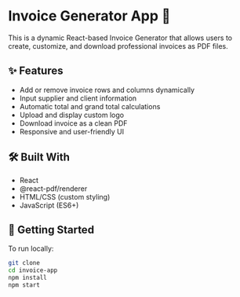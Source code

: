 # Invoice Generator App 🧾

This is a dynamic React-based Invoice Generator that allows users to create, customize, and download professional invoices as PDF files.

## ✨ Features

- Add or remove invoice rows and columns dynamically
- Input supplier and client information
- Automatic total and grand total calculations
- Upload and display custom logo
- Download invoice as a clean PDF
- Responsive and user-friendly UI

## 🛠 Built With

- React
- @react-pdf/renderer
- HTML/CSS (custom styling)
- JavaScript (ES6+)

## 🚀 Getting Started

To run locally:

```bash
git clone 
cd invoice-app
npm install
npm start
